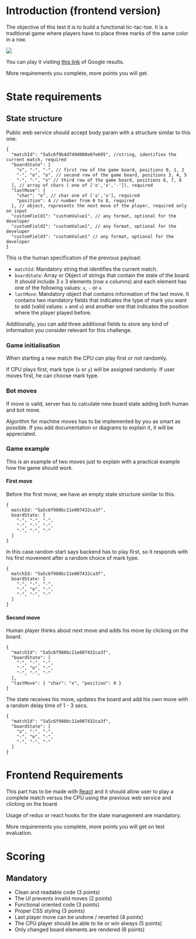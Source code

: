 # Introduction (frontend version)

The objective of this test it is to build a functional tic-tac-toe. It is a traditional game where players have to place three marks of the same color in a row.

![](http://www.gifmania.co.uk/Objects-Animated-Gifs/Animated-Toys/Board-Games/Tic-Tac-Toe/Neon-Tic-Tac-Toe-89376.gif)

You can play it visiting [this link](https://www.google.com/search?q=tic+tac+toe) of Google results.

More requirements you complete, more points you will get.

# State requirements


## State structure

Public web service should accept body param with a structure similar to this one:

```
{
  "matchId": "5a5c6f9b4d749d008e07e695", //string, identifies the current match, required
  "boardState": [
    "x", "-", "-", // first row of the game board, positions 0, 1, 2
    "-", "o", "o", // second row of the game board, positions 3, 4, 5
    "-", "-", "x" // third row of the game board, positions 6, 7, 8
  ], // array of chars ( one of ['o','x','-']), required
  "lastMove": {
    "char": "o", // char one of ['o','x'], required
    "position": 4 // number from 0 to 8, required 
  }, // object, represents the next move of the player, required only on input
  "customField1": "customValue1", // any format, optional for the developer
  "customField2": "customValue1", // any format, optional for the developer
  "customField3": "customValue1" // any format, optional for the developer
}
```

This is the human specification of the previous payload:

* `matchId`: Mandatory string that identifies the current match.
* `boardState`: Array or Object of strings that contain the state of the board. It should include 3 x 3 elements (row x columns) and each element has one of the following values: `x`, `-` or `o`
* `lastMove`: Mandatory object that contains information of the last move. It contains two mandatory fields that indicates the type of mark you want to add (valid values: `x` and `o`) and another one that indicates the position where the player played before.


Additionally, you can add three additional fields to store any kind of information you consider relevant for this challenge.

### Game initialisation

When starting a new match the CPU can play first or not randomly.

If CPU plays first, mark type (`x` or `y`) will be assigned randomly. If user moves first, he can choose mark type.

### Bot moves

If move is valid, server has to calculate new board state adding both human and bot move.

Algorithm for machine moves has to be implemented by you as smart as possible. If you add documentation or diagrams to explain it, it will be appreciated.

### Game example

This is an example of two moves just to explain with a practical example how the game should work.

#### First move

Before the first move, we have an empty state structure similar to this.

```
{
  matchId: "5a5c6f980bc11e007432ca3f",
  boardState: [
    "-", "-", "-",
    "-", "-", "-",
    "-", "-", "-"
  ]
}
```

In this case random start says backend has to play first, so it responds with his first movement after a random choice of mark type.

```
{
  matchId: "5a5c6f980bc11e007432ca3f",
  boardState: [
    "-", "-", "-",
    "-", "o", "-",
    "-", "-", "-"
  ]
}
```

#### Second move

Human player thinks about next move and adds his move by clicking on the board.

```
{
  "matchId": "5a5c6f980bc11e007432ca3f",
  "boardState": [
    "-", "-", "-",
    "-", "o", "-",
    "-", "-", "-"
  ],
  "lastMove": { "char": "x", "position": 0 }
}
```

The state receives his move, updates the board and add his own move with a random delay time of 1 - 3 secs.
```
{
  "matchId": "5a5c6f980bc11e007432ca3f",
  "boardState": [
    "x", "-", "-",
    "-", "o", "-",
    "-", "-", "-"
  ]
}
```

# Frontend Requirements

This part has to be made with [React](https://reactjs.org/) and it should allow user to play a complete match versus the CPU using the previous web service and clicking on the board.

Usage of redux or react hooks for the state management are mandatory.

More requirements you complete, more points you will get on test evaluation.

# Scoring

## Mandatory

- Clean and readable code (3 points)
- The UI prevents invalid moves (2 points)
- Functional oriented code (3 points)
- Proper CSS styling (3 points)
- Last player move can be undone / reverted (4 points)
- The CPU player should be able to tie or win always (5 points)
- Only changed board elements are rendered (6 points)
